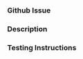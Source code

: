 <!-- Please title this PR with the following structure: -->
<!-- (Story|Feat|Fix|Docs)(files changed)[Issue Number]: brief description of PR -- >
<!-- Example: Story(audio)[#23]: updated game over sound -->

### Github Issue
<!-- Issue number this PR addresses -->

### Description
<!-- Brief description of what this PR changes -->

### Testing Instructions
<!-- A list of steps of what you did to test locally -->

